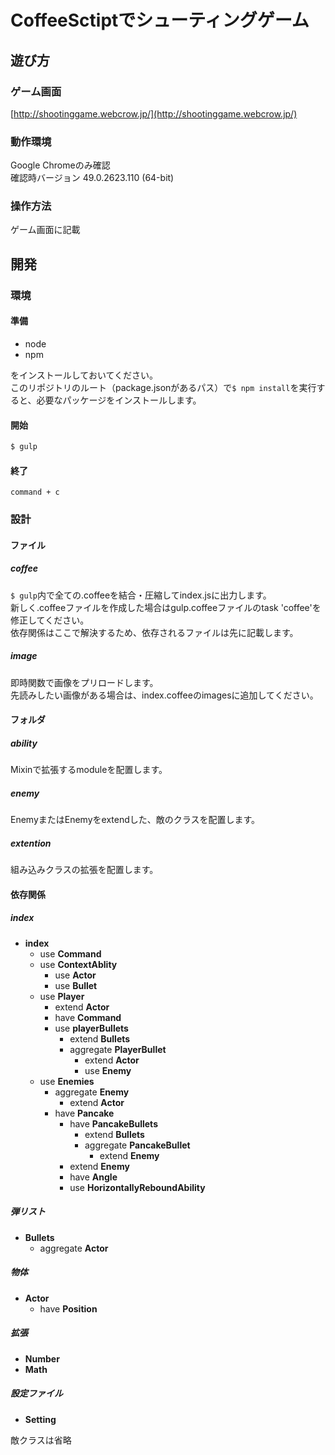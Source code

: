 # CoffeeSctiptでシューティングゲーム

## 遊び方
### ゲーム画面
[http://shootinggame.webcrow.jp/](http://shootinggame.webcrow.jp/)

### 動作環境
Google Chromeのみ確認  
確認時バージョン 49.0.2623.110 (64-bit)

### 操作方法
ゲーム画面に記載

## 開発
### 環境
#### 準備
- node
- npm

をインストールしておいてください。  
このリポジトリのルート（package.jsonがあるパス）で`$ npm install`を実行すると、必要なパッケージをインストールします。

#### 開始
~~~bash
$ gulp
~~~

#### 終了
~~~
command + c
~~~

### 設計
#### ファイル
##### coffee
`$ gulp`内で全ての.coffeeを結合・圧縮してindex.jsに出力します。  
新しく.coffeeファイルを作成した場合はgulp.coffeeファイルのtask 'coffee'を修正してください。  
依存関係はここで解決するため、依存されるファイルは先に記載します。  

##### image
即時関数で画像をプリロードします。  
先読みしたい画像がある場合は、index.coffeeのimagesに追加してください。

#### フォルダ
##### ability
Mixinで拡張するmoduleを配置します。

##### enemy
EnemyまたはEnemyをextendした、敵のクラスを配置します。

##### extention
組み込みクラスの拡張を配置します。

#### 依存関係
##### index
- **index**
  - use **Command**
  - use **ContextAblity**
    - use **Actor**
    - use **Bullet**
  - use **Player**
    - extend **Actor**
    - have **Command**
    - use **playerBullets**
      - extend **Bullets**
      - aggregate **PlayerBullet**
        - extend **Actor**
        - use **Enemy**
  - use **Enemies**
    - aggregate **Enemy**
      - extend **Actor**
    - have **Pancake**
      - have **PancakeBullets**
        - extend **Bullets**
        - aggregate **PancakeBullet**
          - extend **Enemy**
      - extend **Enemy**
      - have **Angle**
      - use **HorizontallyReboundAbility**

##### 弾リスト
- **Bullets**
  - aggregate **Actor**

##### 物体
- **Actor**
  - have **Position**

##### 拡張
- **Number**
- **Math**

##### 設定ファイル
- **Setting**

敵クラスは省略